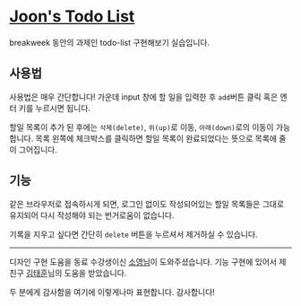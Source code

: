 
# <a href="https://joons-todo.netlify.com/" target = "_blank">Joon's Todo List</a>

breakweek 동안의 과제인 todo-list 구현해보기 실습입니다.

## 사용법

사용법은 매우 간단합니다! 가운데 input 창에 할 일을 입력한 후 `add`버튼 클릭 혹은 엔터 키를 누르시면 됩니다.

할일 목록이 추가 된 후에는 `삭제(delete)`, `위(up)`로 이동, `아래(down)`로의 이동이 가능합니다. 목록 왼쪽에 체크박스를 클릭하면 할일 목록이 완료되었다는 뜻으로 목록에 줄이 그어집니다.


## 기능

같은 브라우저로 접속하시게 되면, 로그인 없이도 작성되어있는 할일 목록들은 그대로 유지되어 다시 작성해야 되는 번거로움이 없습니다.

기록을 지우고 싶다면 간단히 `delete` 버튼을 누르셔서 제거하실 수 있습니다.

---

디자인 구현 도움을 동료 수강생이신 [소영님](https://github.com/bbgrams)이 도와주셨습니다.
기능 구현에 있어서 제 친구 [김태훈](https://github.com/realkth)님의 도움을 받았습니다.

두 분에게 감사함을 여기에 이렇게나마 표현합니다. 감사합니다!

